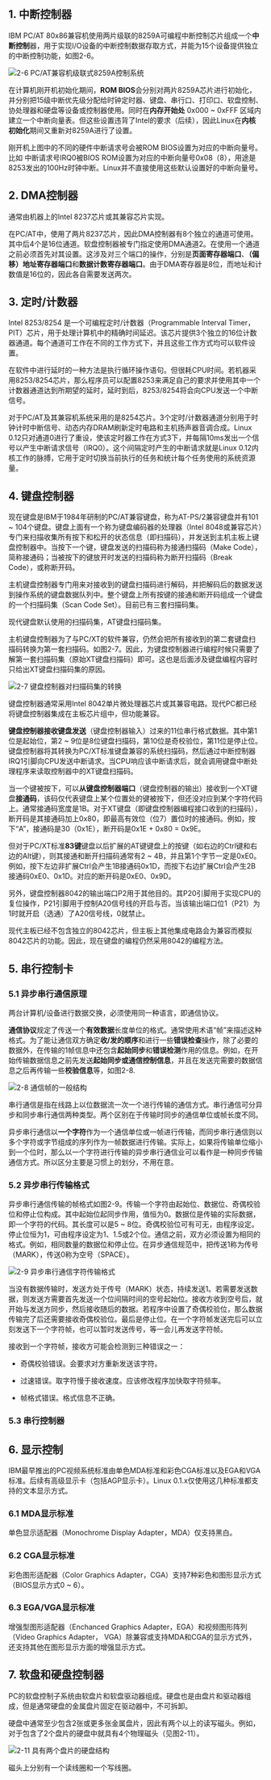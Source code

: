 ## 1. 中断控制器

IBM PC/AT 80x86兼容机使用两片级联的8259A可编程中断控制芯片组成一个**中断控制**器，用于实现I/O设备的中断控制数据存取方式，并能为15个设备提供独立的中断控制功能，如图2-6。


![2-6 PC/AT兼容机级联式8259A控制系统](images/5.png)

在计算机刚开机初始化期间，**ROM BIOS**会分别对两片8259A芯片进行初始化，并分别把15级中断优先级分配给时钟定时器、键盘、串行口、打印口、软盘控制、协处理器和硬盘等设备或控制器使用。同时在**内存开始处** 0x000 ~ 0xFFF 区域内建立一个中断向量表。但这些设置违背了Intel的要求（后续），因此Linux在**内核初始化**期间又重新对8259A进行了设置。

刚开机上图中的不同的硬件中断请求号会被ROM BIOS设置为对应的中断向量号。比如 中断请求号IRQ0被BIOS ROM设置为对应的中断向量号0x08（8），用途是8253发出的100Hz时钟中断。Linux并不直接使用这些默认设置好的中断向量号。

## 2. DMA控制器

通常由机器上的Intel 8237芯片或其兼容芯片实现。

在PC/AT中，使用了两片8237芯片，因此DMA控制器有8个独立的通道可使用。其中后4个是16位通道。软盘控制器被专门指定使用DMA通道2。在使用一个通道之前必须首先对其设置。这涉及对三个端口的操作，分别是**页面寄存器端口**、**（偏移）地址寄存器端口**和**数据计数寄存器端口**。由于DMA寄存器是8位，而地址和计数值是16位的，因此各自需要发送两次。

## 3. 定时/计数器

Intel 8253/8254 是一个可编程定时/计数器（Programmable Interval Timer，PIT）芯片，用于处理计算机中的精确时间延迟。该芯片提供3个独立的16位计数器通道。每个通道可工作在不同的工作方式下，并且这些工作方式均可以软件设置。

在软件中进行延时的一种方法是执行循环操作语句。但很耗CPU时间。若机器采用8253/8254芯片，那么程序员可以配置8253来满足自己的要求并使用其中一个计数器通道达到所期望的延时，延时到后，8253/8254将会向CPU发送一个中断信号。

对于PC/AT及其兼容机系统采用的是8254芯片。3个定时/计数器通道分别用于时钟计时中断信号、动态内存DRAM刷新定时电路和主机扬声器音调合成。Linux 0.12只对通道0进行了重设，使该定时器工作在方式3下，并每隔10ms发出一个信号以产生中断请求信号（IRQ0）。这个间隔定时产生的中断请求就是Linux 0.12内核工作的脉搏，它用于定时切换当前执行的任务和统计每个任务使用的系统资源量。

## 4. 键盘控制器

现在键盘是IBM于1984年研制的PC/AT兼容键盘，称为AT-PS/2兼容键盘并有101 ~ 104个键盘。键盘上面有一个称为键盘编码器的处理器（Intel 8048或兼容芯片）专门来扫描收集所有按下和松开的状态信息（即扫描码），并发送到主机主板上键盘控制器中。当按下一个键，键盘发送的扫描码称为接通扫描码（Make Code），简称接通码；当被按下的键放开时发送的扫描码称为断开扫描码（Break Code），或称断开码。

主机键盘控制器专门用来对接收到的键盘扫描码进行解码，并把解码后的数据发送到操作系统的键盘数据队列中。整个键盘上所有按键的接通和断开码组成一个键盘的一个扫描码集（Scan Code Set）。目前已有三套扫描码集。

现代键盘默认使用的扫描码集，AT键盘扫描码集。

主机键盘控制器为了与PC/XT的软件兼容，仍然会把所有接收到的第二套键盘扫描码转换为第一套扫描码。如图2-7。因此，为键盘控制器进行编程时候只需要了解第一套扫描码集（原始XT键盘扫描码）即可。这也是后面涉及键盘编程内容时只给出XT键盘扫描码集的原因。

![2-7 键盘控制器对扫描码集的转换](images/6.png)

键盘控制器通常采用Intel 8042单片微处理器芯片或其兼容电路。现代PC都已经将键盘控制器集成在主板芯片组中，但功能兼容。

**键盘控制器接收键盘发送**（键盘控制器输入）过来的11位串行格式数据。其中第1位是起始位，第2 ~ 9位是8位键盘扫描码，第10位是奇校验位，第11位是停止位。键盘控制器将其转换为PC/XT标准键盘兼容的系统扫描码，然后通过中断控制器IRQ1引脚向CPU发送中断请求。当CPU响应该中断请求后，就会调用键盘中断处理程序来读取控制器中的XT键盘扫描码。

当一个键被按下，可以**从键盘控制器端口**（键盘控制器的输出）接收到一个XT键盘**接通码**，该码仅代表键盘上某个位置处的键被按下，但还没对应到某个字符代码上。通常接通码宽度是1B。对于XT键盘（即键盘控制器编程接口收到的扫描码），断开码是其接通码加上0x80，即最高有效位（位7）置位时的接通码。例如，按下“A”，接通码是30（0x1E），断开码是0x1E + 0x80 = 0x9E。

但对于PC/XT标准**83键**键盘以后扩展的AT键键盘上的按键（如右边的Ctrl键和右边的Alt键），则其接通和断开扫描码通常有2 ~ 4B，并且第1个字节一定是0xE0。例如，按下左边非扩展Ctrl会产生1B接通码0x1D，而按下右边扩展Ctrl会产生2B接通码0xE0、0x1D。对应的断开码是0xE0、0x9D。

另外，键盘控制器8042的输出端口P2用于其他目的。其P20引脚用于实现CPU的复位操作，P21引脚用于控制A20信号线的开启与否。当该输出端口位1（P21）为1时就开启（选通）了A20信号线，0就禁止。

现代主板已经不包含独立的8042芯片，但主板上其他集成电路会为兼容而模拟8042芯片的功能。因此，现在键盘的编程仍然采用8042的编程方法。

## 5. 串行控制卡

### 5.1 异步串行通信原理

两台计算机/设备进行数据交换，必须使用同一种语言，即通信协议。

**通信协议**规定了传送一个**有效数据**长度单位的格式。通常使用术语“帧”来描述这种格式。为了能让通信双方确定**收/发的顺序**和进行一些**错误检查**操作，除了必要的数据外，在传输的1帧信息中还包含**起始同步**和**错误检测**作用的信息。例如，在开始传输数据信息之前先发送**起始同步或通信控制信息**，并且在发送完需要的数据信息之后再传输一些**校验信息**等，如图2-8.

![2-8 通信帧的一般结构](images/7.png) 

串行通信是指在线路上以位数据流一次一个进行传输的通信方式。串行通信可分异步和同步串行通信两种类型。两个区别在于传输时同步的通信单位或帧长度不同。

异步串行通信以**一个字符**作为一个通信单位或一帧进行传输，而同步串行通信则以多个字符或字节组成的序列作为一帧数据进行传输。实际上，如果将传输单位缩小到一个位时，那么以一个字符进行传输的异步串行通信业可以看作是一种同步传输通信方式。所以区分主要是习惯上的划分，不用在意。

### 5.2 异步串行传输格式

异步串行通信传输的帧格式如图2-9。传输一个字符由起始位、数据位、奇偶校验位和停止位构成。其中起始位起同步作用，值恒为0。数据位是传输的实际数据，即一个字符的代码。其长度可以是5 ~ 8位。奇偶校验位可有可无，由程序设定。停止位恒为1，可由程序设定为1、1.5或2个位。通信之前，双方必须设置为相同的格式。例如，相同数量的数据位和停止位。在异步通信规范中，把传送1称为传号（MARK），传送0称为空号（SPACE）。

![2-9 异步串行通信字符传输格式](images/8.png)

当没有数据传输时，发送方处于传号（MARK）状态，持续发送1。若需要发送数据，则发送方需要首先发送一个位间隔时间的空号起始位。接收方收到空号后，就开始与发送方同步，然后接收随后的数据。若程序中设置了奇偶校验位，那么数据传输完了后还需要接收奇偶校验位。最后是停止位。在一个字符帧发送完后可以立刻发送下一个字符帧，也可以暂时发送传号，等一会儿再发送字符帧。

接收到一个字符帧，接收方可能会检测到三种错误之一：

- 奇偶校验错误。会要求对方重新发送该字符。

- 过速错误。取字符慢于接收速度。应该修改程序加快取字符频率。

- 帧格式错误。格式信息不正确。

### 5.3 串行控制器

## 6. 显示控制

IBM最早推出的PC视频系统标准由单色MDA标准和彩色CGA标准以及EGA和VGA标准。后续有高级显示卡（包括AGP显示卡）。Linux 0.1.x仅使用这几种标准都支持的文本显示方式。

### 6.1 MDA显示标准

单色显示适配器（Monochrome Display Adapter，MDA）仅支持黑白。

### 6.2 CGA显示标准

彩色图形适配器（Color Graphics Adapter，CGA）支持7种彩色和图形显示方式（BIOS显示方式0 ~ 6）。

### 6.3 EGA/VGA显示标准

增强型图形适配器（Enchanced Graphics Adapter，EGA）和视频图形阵列（Video Graphics Adapter， VGA）除兼容或支持MDA和CGA的显示方式外，还支持其他在图形显示方面的增强显示方式。

## 7. 软盘和硬盘控制器

PC的软盘控制子系统由软盘片和软盘驱动器组成。硬盘也是由盘片和驱动器组成，但是通常硬盘的金属盘片固定在驱动器中，不可拆卸。

硬盘中通常至少包含2张或更多张金属盘片，因此有两个以上的读写磁头。例如，对于包含了2个盘片的硬盘中就具有4个物理磁头（见图2-11）。

![2-11 具有两个盘片的硬盘结构](images/9.png)

磁头上分别有一个读线圈和一个写线圈。